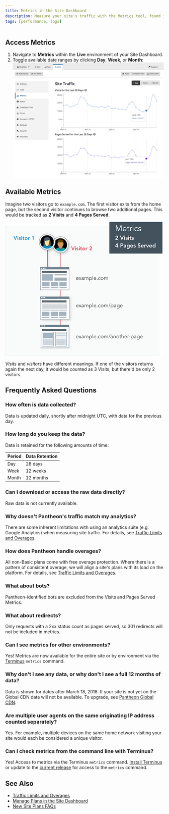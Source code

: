 ```yaml
---
title: Metrics in the Site Dashboard
description: Measure your site's traffic with the Metrics tool, found in the Live environment of the Site Dashboard.
tags: [performance, logs]
---
```

## Access Metrics
1. Navigate to **<span class="glyphicons glyphicons-charts"></span> Metrics** within the **<span class="glyphicons glyphicons-cardio"></span> Live** environment of your Site Dashboard.
2. Toggle available date ranges by clicking **Day**, **Week**, or **Month**:
  ![Charts for pages served and visits within the Metrics tool of the Site Dashboard](../images/dashboard/metrics-graphs.png)


## Available Metrics
<Partial file="traffic-dl.md" />

Imagine two visitors go to `example.com`. The first visitor exits from the home page, but the second visitor continues to browse two additional pages. This would be tracked as **2 Visits** and **4 Pages Served**.

![Diagram demonstrating how pages served and visits are tracked](../images/dashboard/metrics-diagram.png)

_Visits_ and _visitors_ have different meanings. If one of the visitors returns again the next day, it would be counted as 3 Visits, but there'd be only 2 visitors.
## Frequently Asked Questions
### How often is data collected?
Data is updated daily, shortly after midnight UTC, with data for the previous day.

### How long do you keep the data?
Data is retained for the following amounts of time:

| Period  | Data Retention |
| ------- | -------------- |
| Day     | 28 days        |
| Week    | 12 weeks       |
| Month   | 12 months      |

### Can I download or access the raw data directly?
Raw data is not currently available.

### Why doesn't Pantheon's traffic match my analytics?
There are some inherent limitations with using an analytics suite (e.g. Google Analytics) when measuring site traffic. For details, see [Traffic Limits and Overages](/traffic-limits/#why-doesnt-pantheons-traffic-match-my-analytics).

### How does Pantheon handle overages?
All non-Basic plans come with free overage protection. Where there is a pattern of consistent overage, we will align a site's plans with its load on the platform. For details, see [Traffic Limits and Overages](/traffic-limits).

### What about bots?
Pantheon-identified bots are excluded from the Visits and Pages Served Metrics.

### What about redirects?
Only requests with a 2xx status count as pages served, so 301 redirects will not be included in metrics.

### Can I see metrics for other environments?
Yes! Metrics are now available for the entire site or by environment via the [Terminus](/terminus) `metrics` command.

### Why don't I see any data, or why don't I see a full 12 months of data?
Data is shown for dates after March 18, 2018. If your site is not yet on the Global CDN data will not be available. To upgrade, see [Pantheon Global CDN](/global-cdn/).

### Are multiple user agents on the same originating IP address counted separately?
Yes. For example, multiple devices on the same home network visiting your site would each be considered a unique visitor.

### Can I check metrics from the command line with Terminus?
Yes! Access to metrics via the  Terminus `metrics` command. [Install Terminus](/terminus/install/) or update to the [current release](/terminus/updates#updates) for access to the `metrics` command.

## See Also
- [Traffic Limits and Overages](/traffic-limits/)
- [Manage Plans in the Site Dashboard](/site-plan/)
- [New Site Plans FAQs](/new-plans-faq/)
